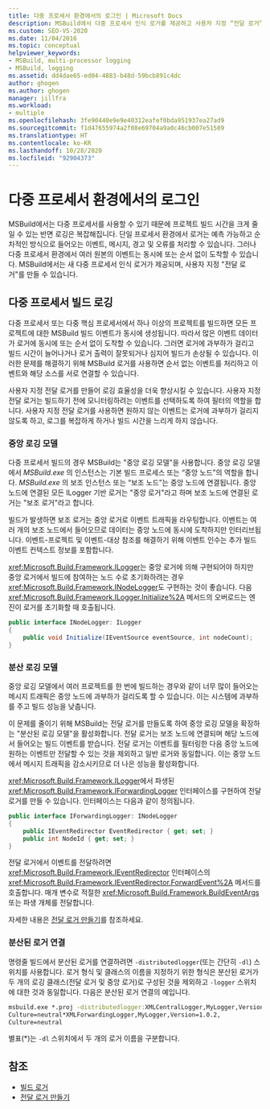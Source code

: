 ```yaml
---
title: 다중 프로세서 환경에서의 로그인 | Microsoft Docs
description: MSBuild에서 다중 프로세서 인식 로거를 제공하고 사용자 지정 “전달 로거” 만들기를 지원하는 방법을 알아봅니다.
ms.custom: SEO-VS-2020
ms.date: 11/04/2016
ms.topic: conceptual
helpviewer_keywords:
- MSBuild, multi-processor logging
- MSBuild, logging
ms.assetid: dd4dae65-ed04-4883-b48d-59bcb891c4dc
author: ghogen
ms.author: ghogen
manager: jillfra
ms.workload:
- multiple
ms.openlocfilehash: 3fe90440e9e9e40312eafef0bda951937ea27ad9
ms.sourcegitcommit: f1d47655974a2f08e69704a9a0c46cb007e51589
ms.translationtype: HT
ms.contentlocale: ko-KR
ms.lasthandoff: 10/28/2020
ms.locfileid: "92904373"
---
```

# <a name="logging-in-a-multi-processor-environment"></a>다중 프로세서 환경에서의 로그인

MSBuild에서는 다중 프로세서를 사용할 수 있기 때문에 프로젝트 빌드 시간을 크게 줄일 수 있는 반면 로깅은 복잡해집니다. 단일 프로세서 환경에서 로거는 예측 가능하고 순차적인 방식으로 들어오는 이벤트, 메시지, 경고 및 오류를 처리할 수 있습니다. 그러나 다중 프로세서 환경에서 여러 원본의 이벤트는 동시에 또는 순서 없이 도착할 수 있습니다. MSBuild에서는 새 다중 프로세서 인식 로거가 제공되며, 사용자 지정 "전달 로거"를 만들 수 있습니다.

## <a name="log-multiple-processor-builds"></a>다중 프로세서 빌드 로깅

다중 프로세서 또는 다중 핵심 프로세서에서 하나 이상의 프로젝트를 빌드하면 모든 프로젝트에 대한 MSBuild 빌드 이벤트가 동시에 생성됩니다. 따라서 많은 이벤트 데이터가 로거에 동시에 또는 순서 없이 도착할 수 있습니다. 그러면 로거에 과부하가 걸리고 빌드 시간이 늘어나거나 로거 출력이 잘못되거나 심지어 빌드가 손상될 수 있습니다. 이러한 문제를 해결하기 위해 MSBuild 로거를 사용하면 순서 없는 이벤트를 처리하고 이벤트와 해당 소스를 서로 연결할 수 있습니다.

사용자 지정 전달 로거를 만들어 로깅 효율성을 더욱 향상시킬 수 있습니다. 사용자 지정 전달 로거는 빌드하기 전에 모니터링하려는 이벤트를 선택하도록 하여 필터의 역할을 합니다. 사용자 지정 전달 로거를 사용하면 원하지 않는 이벤트는 로거에 과부하가 걸리지 않도록 하고, 로그를 복잡하게 하거나 빌드 시간을 느리게 하지 않습니다.

### <a name="central-logging-model"></a>중앙 로깅 모델

다중 프로세서 빌드의 경우 MSBuild는 "중앙 로깅 모델"을 사용합니다. 중앙 로깅 모델에서 *MSBuild.exe* 의 인스턴스는 기본 빌드 프로세스 또는 “중앙 노드”의 역할을 합니다. *MSBuild.exe* 의 보조 인스턴스 또는 “보조 노드”는 중앙 노드에 연결됩니다. 중앙 노드에 연결된 모든 ILogger 기반 로거는 "중앙 로거"라고 하며 보조 노드에 연결된 로거는 "보조 로거"라고 합니다.

빌드가 발생하면 보조 로거는 중앙 로거로 이벤트 트래픽을 라우팅합니다. 이벤트는 여러 개의 보조 노드에서 들어오므로 데이터는 중앙 노드에 동시에 도착하지만 인터리브됩니다. 이벤트-프로젝트 및 이벤트-대상 참조를 해결하기 위해 이벤트 인수는 추가 빌드 이벤트 컨텍스트 정보를 포함합니다.

<xref:Microsoft.Build.Framework.ILogger>는 중앙 로거에 의해 구현되어야 하지만 중앙 로거에서 빌드에 참여하는 노드 수로 초기화하려는 경우 <xref:Microsoft.Build.Framework.INodeLogger>도 구현하는 것이 좋습니다. 다음 <xref:Microsoft.Build.Framework.ILogger.Initialize%2A> 메서드의 오버로드는 엔진이 로거를 초기화할 때 호출됩니다.

```csharp
public interface INodeLogger: ILogger
{
    public void Initialize(IEventSource eventSource, int nodeCount);
}
```

### <a name="distributed-logging-model"></a>분산 로깅 모델

중앙 로깅 모델에서 여러 프로젝트를 한 번에 빌드하는 경우와 같이 너무 많이 들어오는 메시지 트래픽은 중앙 노드에 과부하가 걸리도록 할 수 있습니다. 이는 시스템에 과부하를 주고 빌드 성능을 낮춥니다.

이 문제를 줄이기 위해 MSBuild는 전달 로거를 만들도록 하여 중앙 로깅 모델을 확장하는 "분산된 로깅 모델"을 활성화합니다. 전달 로거는 보조 노드에 연결되며 해당 노드에서 들어오는 빌드 이벤트를 받습니다. 전달 로거는 이벤트를 필터링한 다음 중앙 노드에 원하는 이벤트만 전달할 수 있는 것을 제외하고 일반 로거와 동일합니다. 이는 중앙 노드에서 메시지 트래픽을 감소시키므로 더 나은 성능을 활성화합니다.

 <xref:Microsoft.Build.Framework.ILogger>에서 파생된 <xref:Microsoft.Build.Framework.IForwardingLogger> 인터페이스를 구현하여 전달 로거를 만들 수 있습니다. 인터페이스는 다음과 같이 정의됩니다.

```csharp
public interface IForwardingLogger: INodeLogger
{
    public IEventRedirector EventRedirector { get; set; }
    public int NodeId { get; set; }
}
```

전달 로거에서 이벤트를 전달하려면 <xref:Microsoft.Build.Framework.IEventRedirector> 인터페이스의 <xref:Microsoft.Build.Framework.IEventRedirector.ForwardEvent%2A> 메서드를 호출합니다. 매개 변수로 적절한 <xref:Microsoft.Build.Framework.BuildEventArgs> 또는 파생 개체를 전달합니다.

자세한 내용은 [전달 로거 만들기](../msbuild/creating-forwarding-loggers.md)를 참조하세요.

### <a name="attaching-a-distributed-logger"></a>분산된 로거 연결

명령줄 빌드에서 분산된 로거를 연결하려면 `-distributedlogger`(또는 간단히 `-dl`) 스위치를 사용합니다. 로거 형식 및 클래스의 이름을 지정하기 위한 형식은 분산된 로거가 두 개의 로깅 클래스(전달 로거 및 중앙 로거)로 구성된 것을 제외하고 `-logger` 스위치에 대한 것과 동일합니다. 다음은 분산된 로거 연결의 예입니다.

```cmd
msbuild.exe *.proj -distributedlogger:XMLCentralLogger,MyLogger,Version=1.0.2,
Culture=neutral*XMLForwardingLogger,MyLogger,Version=1.0.2,
Culture=neutral
```

별표(*)는 `-dl` 스위치에서 두 개의 로거 이름을 구분합니다.

## <a name="see-also"></a>참조

- [빌드 로거](../msbuild/build-loggers.md)
- [전달 로거 만들기](../msbuild/creating-forwarding-loggers.md)
